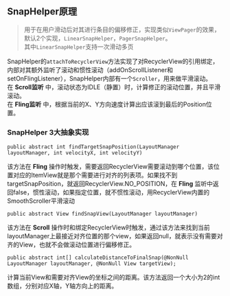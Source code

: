 ## SnapHelper原理

> 用于在用户滑动后对其进行条目的偏移修正，实现类似`ViewPager`的效果，默认2个实现，`LinearSnapHelper`，`PagerSnapHelper`。</br>
其中`LinearSnapHelper`支持一次滑动多页

SnapHelper的`attachToRecyclerView`方法实现了对RecyclerView的引用绑定，内部对其额外监听了滚动和惯性滚动（addOnScrollListener和setOnFlingListener），SnapHelper内部有一个`Scroller`，用来做平滑滚动。</br>
在 **Scroll监听** 中，滚动状态为IDLE（静置）时，计算修正的滚动位置，并且平滑滚动。</br>
在 **Fling监听** 中，根据当前的X、Y方向速度计算出应该滚到最后的Position位置。

### SnapHelper 3大抽象实现

```
public abstract int findTargetSnapPosition(LayoutManager layoutManager, int velocityX, int velocityY)
```

该方法在 **Fling** 操作时触发，需要返回RecyclerView需要滚动到哪个位置，该位置对应的ItemView就是那个需要进行对齐的列表项。如果找不到targetSnapPosition，就返回RecyclerView.NO_POSITION，在 **Fling** 监听中返回false，惯性滚动，如果指定位置，就不惯性滚动，用RecyclerView内置的SmoothScroller平滑滚动

```
public abstract View findSnapView(LayoutManager layoutManager)
```

该方法在 **Scroll** 操作时和绑定RecyclerView时触发，通过该方法来找到当前layoutManager上最接近对齐位置的那个view，如果返回null，就表示没有需要对齐的View，也就不会做滚动位置进行偏移修正。

```
public abstract int[] calculateDistanceToFinalSnap(@NonNull LayoutManager layoutManager, @NonNull View targetView);
```

计算当前View和需要对齐View的坐标之间的距离。该方法返回一个大小为2的int数组，分别对应X轴，Y轴方向上的距离。

